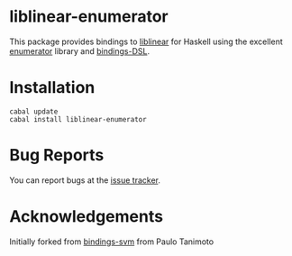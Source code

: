 liblinear-enumerator
============

This package provides bindings to [liblinear][] for Haskell using the excellent [enumerator][] library and [bindings-DSL][]. 


Installation
============

    cabal update
    cabal install liblinear-enumerator


Bug Reports
===========

You can report bugs at the [issue tracker][].


Acknowledgements
================

Initially forked from [bindings-svm][] from Paulo Tanimoto


[libsvm]: http://www.csie.ntu.edu.tw/~cjlin/libsvm/
[liblinear]: http://www.csie.ntu.edu.tw/~cjlin/liblinear/
[bindings-DSL]: http://hackage.haskell.org/package/bindings-DSL
[bindings-svm]: https://github.com/tanimoto/bindings-svm
[enumerator]: https://john-millikin.com/software/enumerator/
[issue tracker]: https://github.com/NathanHowell/liblinear-enumerator/issues
